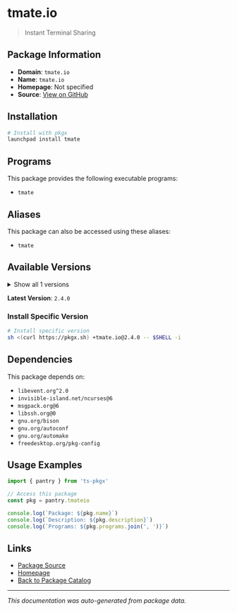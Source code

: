 # tmate.io

> Instant Terminal Sharing

## Package Information

- **Domain**: `tmate.io`
- **Name**: `tmate.io`
- **Homepage**: Not specified
- **Source**: [View on GitHub](https://github.com/pkgxdev/pantry/tree/main/projects/tmate.io/package.yml)

## Installation

```bash
# Install with pkgx
launchpad install tmate
```

## Programs

This package provides the following executable programs:

- `tmate`

## Aliases

This package can also be accessed using these aliases:

- `tmate`

## Available Versions

<details>
<summary>Show all 1 versions</summary>

- `2.4.0`

</details>

**Latest Version**: `2.4.0`

### Install Specific Version

```bash
# Install specific version
sh <(curl https://pkgx.sh) +tmate.io@2.4.0 -- $SHELL -i
```

## Dependencies

This package depends on:

- `libevent.org^2.0`
- `invisible-island.net/ncurses@6`
- `msgpack.org@6`
- `libssh.org@0`
- `gnu.org/bison`
- `gnu.org/autoconf`
- `gnu.org/automake`
- `freedesktop.org/pkg-config`

## Usage Examples

```typescript
import { pantry } from 'ts-pkgx'

// Access this package
const pkg = pantry.tmateio

console.log(`Package: ${pkg.name}`)
console.log(`Description: ${pkg.description}`)
console.log(`Programs: ${pkg.programs.join(', ')}`)
```

## Links

- [Package Source](https://github.com/pkgxdev/pantry/tree/main/projects/tmate.io/package.yml)
- [Homepage](#)
- [Back to Package Catalog](../package-catalog.md)

---

*This documentation was auto-generated from package data.*
